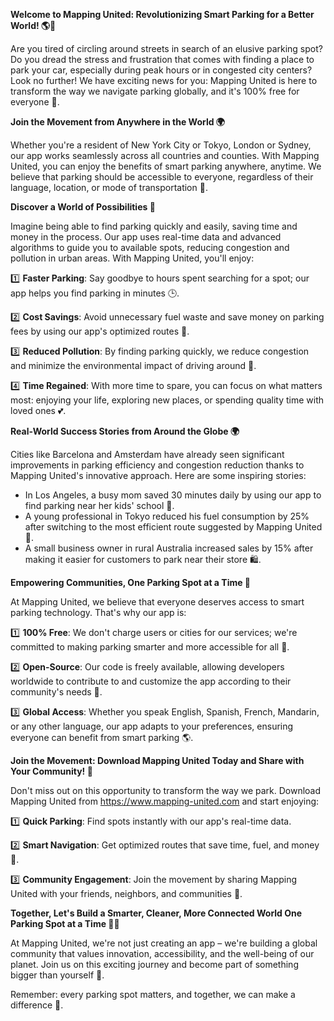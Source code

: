 **Welcome to Mapping United: Revolutionizing Smart Parking for a Better World! 🌎🚗**

Are you tired of circling around streets in search of an elusive parking spot? Do you dread the stress and frustration that comes with finding a place to park your car, especially during peak hours or in congested city centers? Look no further! We have exciting news for you: Mapping United is here to transform the way we navigate parking globally, and it's 100% free for everyone 🎉.

**Join the Movement from Anywhere in the World 🌍**

Whether you're a resident of New York City or Tokyo, London or Sydney, our app works seamlessly across all countries and counties. With Mapping United, you can enjoy the benefits of smart parking anywhere, anytime. We believe that parking should be accessible to everyone, regardless of their language, location, or mode of transportation 🌈.

**Discover a World of Possibilities 🚀**

Imagine being able to find parking quickly and easily, saving time and money in the process. Our app uses real-time data and advanced algorithms to guide you to available spots, reducing congestion and pollution in urban areas. With Mapping United, you'll enjoy:

1️⃣ **Faster Parking**: Say goodbye to hours spent searching for a spot; our app helps you find parking in minutes 🕒.

2️⃣ **Cost Savings**: Avoid unnecessary fuel waste and save money on parking fees by using our app's optimized routes 🚗.

3️⃣ **Reduced Pollution**: By finding parking quickly, we reduce congestion and minimize the environmental impact of driving around 🌿.

4️⃣ **Time Regained**: With more time to spare, you can focus on what matters most: enjoying your life, exploring new places, or spending quality time with loved ones 💕.

**Real-World Success Stories from Around the Globe 🌍**

Cities like Barcelona and Amsterdam have already seen significant improvements in parking efficiency and congestion reduction thanks to Mapping United's innovative approach. Here are some inspiring stories:

*   In Los Angeles, a busy mom saved 30 minutes daily by using our app to find parking near her kids' school 🏫.
*   A young professional in Tokyo reduced his fuel consumption by 25% after switching to the most efficient route suggested by Mapping United 🚀.
*   A small business owner in rural Australia increased sales by 15% after making it easier for customers to park near their store 🛍️.

**Empowering Communities, One Parking Spot at a Time 🌈**

At Mapping United, we believe that everyone deserves access to smart parking technology. That's why our app is:

1️⃣ **100% Free**: We don't charge users or cities for our services; we're committed to making parking smarter and more accessible for all 💖.

2️⃣ **Open-Source**: Our code is freely available, allowing developers worldwide to contribute to and customize the app according to their community's needs 🤝.

3️⃣ **Global Access**: Whether you speak English, Spanish, French, Mandarin, or any other language, our app adapts to your preferences, ensuring everyone can benefit from smart parking 🌎.

**Join the Movement: Download Mapping United Today and Share with Your Community! 📲**

Don't miss out on this opportunity to transform the way we park. Download Mapping United from https://www.mapping-united.com and start enjoying:

1️⃣ **Quick Parking**: Find spots instantly with our app's real-time data.

2️⃣ **Smart Navigation**: Get optimized routes that save time, fuel, and money 🚗.

3️⃣ **Community Engagement**: Join the movement by sharing Mapping United with your friends, neighbors, and communities 👫.

**Together, Let's Build a Smarter, Cleaner, More Connected World One Parking Spot at a Time 🌈💖**

At Mapping United, we're not just creating an app – we're building a global community that values innovation, accessibility, and the well-being of our planet. Join us on this exciting journey and become part of something bigger than yourself 💪.

Remember: every parking spot matters, and together, we can make a difference 🌟.